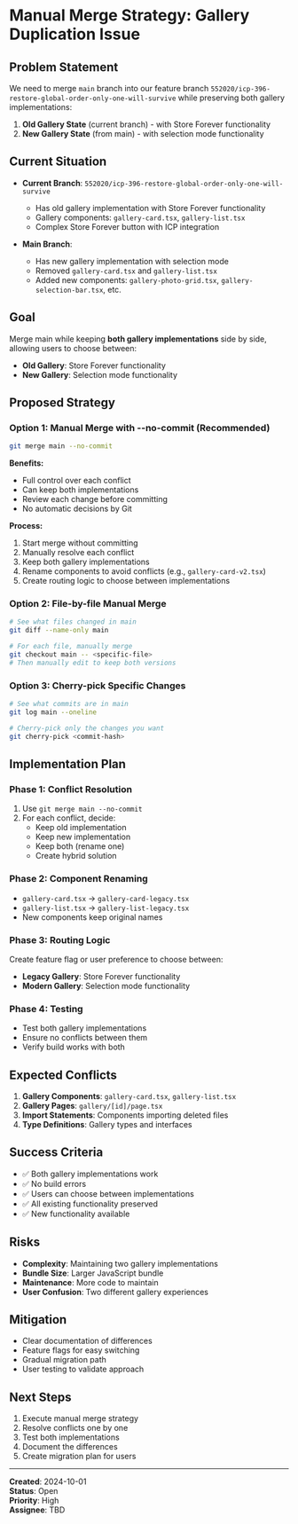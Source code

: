 # Manual Merge Strategy: Gallery Duplication Issue

## **Problem Statement**

We need to merge `main` branch into our feature branch `552020/icp-396-restore-global-order-only-one-will-survive` while preserving both gallery implementations:

1. **Old Gallery State** (current branch) - with Store Forever functionality
2. **New Gallery State** (from main) - with selection mode functionality

## **Current Situation**

- **Current Branch**: `552020/icp-396-restore-global-order-only-one-will-survive`

  - Has old gallery implementation with Store Forever functionality
  - Gallery components: `gallery-card.tsx`, `gallery-list.tsx`
  - Complex Store Forever button with ICP integration

- **Main Branch**:
  - Has new gallery implementation with selection mode
  - Removed `gallery-card.tsx` and `gallery-list.tsx`
  - Added new components: `gallery-photo-grid.tsx`, `gallery-selection-bar.tsx`, etc.

## **Goal**

Merge main while keeping **both gallery implementations** side by side, allowing users to choose between:

- **Old Gallery**: Store Forever functionality
- **New Gallery**: Selection mode functionality

## **Proposed Strategy**

### **Option 1: Manual Merge with --no-commit (Recommended)**

```bash
git merge main --no-commit
```

**Benefits:**

- Full control over each conflict
- Can keep both implementations
- Review each change before committing
- No automatic decisions by Git

**Process:**

1. Start merge without committing
2. Manually resolve each conflict
3. Keep both gallery implementations
4. Rename components to avoid conflicts (e.g., `gallery-card-v2.tsx`)
5. Create routing logic to choose between implementations

### **Option 2: File-by-file Manual Merge**

```bash
# See what files changed in main
git diff --name-only main

# For each file, manually merge
git checkout main -- <specific-file>
# Then manually edit to keep both versions
```

### **Option 3: Cherry-pick Specific Changes**

```bash
# See what commits are in main
git log main --oneline

# Cherry-pick only the changes you want
git cherry-pick <commit-hash>
```

## **Implementation Plan**

### **Phase 1: Conflict Resolution**

1. Use `git merge main --no-commit`
2. For each conflict, decide:
   - Keep old implementation
   - Keep new implementation
   - Keep both (rename one)
   - Create hybrid solution

### **Phase 2: Component Renaming**

- `gallery-card.tsx` → `gallery-card-legacy.tsx`
- `gallery-list.tsx` → `gallery-list-legacy.tsx`
- New components keep original names

### **Phase 3: Routing Logic**

Create feature flag or user preference to choose between:

- **Legacy Gallery**: Store Forever functionality
- **Modern Gallery**: Selection mode functionality

### **Phase 4: Testing**

- Test both gallery implementations
- Ensure no conflicts between them
- Verify build works with both

## **Expected Conflicts**

1. **Gallery Components**: `gallery-card.tsx`, `gallery-list.tsx`
2. **Gallery Pages**: `gallery/[id]/page.tsx`
3. **Import Statements**: Components importing deleted files
4. **Type Definitions**: Gallery types and interfaces

## **Success Criteria**

- ✅ Both gallery implementations work
- ✅ No build errors
- ✅ Users can choose between implementations
- ✅ All existing functionality preserved
- ✅ New functionality available

## **Risks**

- **Complexity**: Maintaining two gallery implementations
- **Bundle Size**: Larger JavaScript bundle
- **Maintenance**: More code to maintain
- **User Confusion**: Two different gallery experiences

## **Mitigation**

- Clear documentation of differences
- Feature flags for easy switching
- Gradual migration path
- User testing to validate approach

## **Next Steps**

1. Execute manual merge strategy
2. Resolve conflicts one by one
3. Test both implementations
4. Document the differences
5. Create migration plan for users

---

**Created**: 2024-10-01  
**Status**: Open  
**Priority**: High  
**Assignee**: TBD
